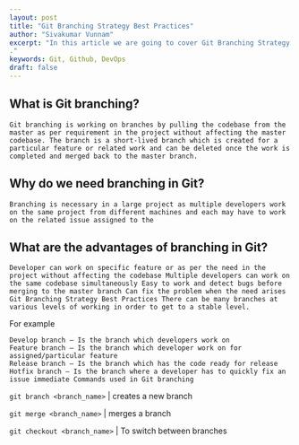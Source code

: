 ```yaml
---
layout: post
title: "Git Branching Strategy Best Practices"
author: "Sivakumar Vunnam"
excerpt: "In this article we are going to cover Git Branching Strategy Best Practices,What is Git branching,Why do we need branching in Git,What are the advantages of branching in Git,Commands used in Git branching.
."
keywords: Git, Github, DevOps
draft: false
---
```

What is Git branching?
---------------
```Git branching is working on branches by pulling the codebase from the master as per requirement in the project without affecting the master codebase. The branch is a short-lived branch which is created for a particular feature or related work and can be deleted once the work is completed and merged back to the master branch.```

Why do we need branching in Git?
---------------
```Branching is necessary in a large project as multiple developers work on the same project from different machines and each may have to work on the related issue assigned to the```

What are the advantages of branching in Git?
---------------
```Developer can work on specific feature or as per the need in the project without affecting the codebase Multiple developers can work on the same codebase simultaneously Easy to work and detect bugs before merging to the master branch Can fix the problem when the need arises Git Branching Strategy Best Practices There can be many branches at various levels of working in order to get to a stable level.```

For example

```Master branch – Is the main branch which has the source code
Develop branch – Is the branch which developers work on
Feature branch – Is the branch which developer work on for assigned/particular feature
Release branch – Is the branch which has the code ready for release
Hotfix branch – Is the branch where a developer has to quickly fix an issue immediate Commands used in Git branching
```

`git branch <branch_name>` | creates a new branch

`git merge <branch_name>` | merges a branch

`git checkout <branch_name>` | To switch between branches
